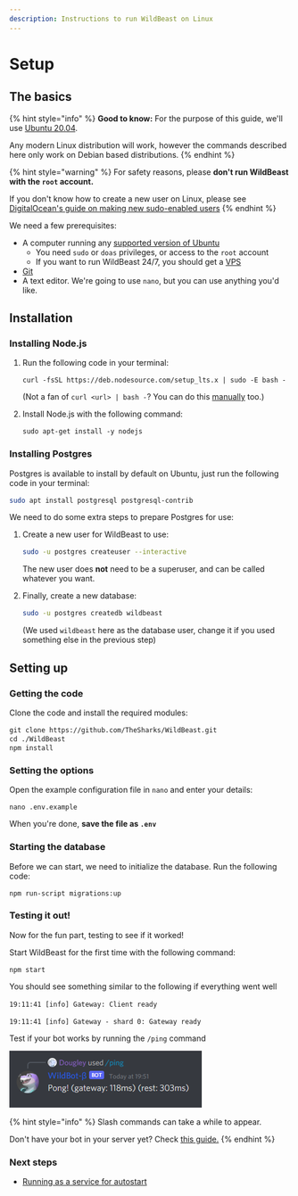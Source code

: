```yaml
---
description: Instructions to run WildBeast on Linux
---
```


# Setup

## The basics

{% hint style="info" %}
**Good to know:** For the purpose of this guide, we'll use [Ubuntu 20.04](https://ubuntu.com).&#x20;

Any modern Linux distribution will work, however the commands described here only work on Debian based distributions.
{% endhint %}

{% hint style="warning" %}
For safety reasons, please **don't run WildBeast with the `root` account.**

If you don't know how to create a new user on Linux, please see [DigitalOcean's guide on making new sudo-enabled users](https://www.digitalocean.com/community/tutorials/how-to-create-a-new-sudo-enabled-user-on-ubuntu-20-04-quickstart)
{% endhint %}

We need a few prerequisites:

* A computer running any [supported version of Ubuntu](https://github.com/nodesource/distributions#debian-and-ubuntu-based-distributions)
  * You need `sudo` or `doas` privileges, or access to the `root` account
  * If you want to run WildBeast 24/7, you should get a [VPS](../../extras/vps-recommendations.md)
* [Git](https://git-scm.com/download/linux)
* A text editor. We're going to use `nano`, but you can use anything you'd like.

## Installation

### Installing Node.js

1.  Run the following code in your terminal:

    ```
    curl -fsSL https://deb.nodesource.com/setup_lts.x | sudo -E bash -
    ```

    (Not a fan of `curl <url> | bash -`? You can do this [manually](https://github.com/nodesource/distributions#manual-installation) too.)
2.  Install Node.js with the following command:

    ```
    sudo apt-get install -y nodejs
    ```

### Installing Postgres

Postgres is available to install by default on Ubuntu, just run the following code in your terminal:

```bash
sudo apt install postgresql postgresql-contrib
```

We need to do some extra steps to prepare Postgres for use:

1.  Create a new user for WildBeast to use:

    ```bash
    sudo -u postgres createuser --interactive
    ```

    The new user does **not** need to be a superuser, and can be called whatever you want.
2.  Finally, create a new database:

    ```bash
    sudo -u postgres createdb wildbeast
    ```

    (We used `wildbeast` here as the database user, change it if you used something else in the previous step)

## Setting up

### Getting the code

Clone the code and install the required modules:

```
git clone https://github.com/TheSharks/WildBeast.git
cd ./WildBeast
npm install
```

### Setting the options

Open the example configuration file in `nano` and enter your details:

```
nano .env.example
```

When you're done, **save the file as `.env`**

### **Starting the database**

Before we can start, we need to initialize the database. Run the following code:

```
npm run-script migrations:up
```

### **Testing it out!**

Now for the fun part, testing to see if it worked!

Start WildBeast for the first time with the following command:

```
npm start
```

You should see something similar to the following if everything went well

`19:11:41 [info] Gateway: Client ready `

`19:11:41 [info] Gateway - shard 0: Gateway ready`

Test if your bot works by running the `/ping` command

![](<../../.gitbook/assets/afbeelding (6).png>)

{% hint style="info" %}
Slash commands can take a while to appear.

Don't have your bot in your server yet? Check [this guide.](../../extras/adding-your-bot-to-your-server.md)
{% endhint %}

### Next steps

* [Running as a service for autostart](running-as-a-service.md)
